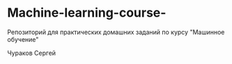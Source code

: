 # Machine-learning-course-
Репозиторий для практических домашних заданий по курсу "Машинное обучение"

Чураков Сергей
